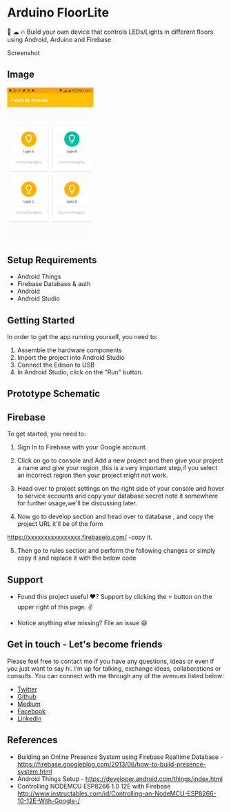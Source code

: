 # Arduino FloorLite

🚨 ☁ 🔥 Build your own device that controls LEDs/Lights in different floors using Android, Arduino and Firebase 

Screenshot

Image
-----

<img src="images/floorLite.png" alt="phone image" width="200px" />

Setup Requirements
----------------

- Android Things
- Firebase Database & auth
- Android
- Android Studio

Getting Started
----------------

In order to get the app running yourself, you need to:

1.  Assemble the hardware components
2.  Import the project into Android Studio
3.  Connect the Edison to USB
4.  In Android Studio, click on the "Run" button.

Prototype Schematic
-------------------


Firebase
--------

To get started, you need to:

1.  Sign In to Firebase with your Google account.

2.  Click on go to console and Add a new project and then give your project a name and give your region ,this is a very important step,if you select an incorrect region then your project might not work.

3.  Head over to project settings on the right side of your console and hover to service accounts and copy your database secret note it somewhere for further usage,we'll be discussing later.

4.  Now go to develop section and head over to database , and copy the project URL it'll be of the form

https://xxxxxxxxxxxxxxxx.firebaseio.com/ -copy it.

5.  Then go to rules section and perform the following changes or simply copy it and replace it with the below code

Support
--------

- Found this project useful ❤️? Support by clicking the ⭐️ button on the upper right of this page. ✌️

- Notice anything else missing? File an issue 😄

Get in touch - Let's become friends
-----------------------------------

Please feel free to contact me if you have any questions, ideas or even if you just want to say hi. I’m up for talking, exchange ideas, collaborations or consults. You can connect with me through any of the avenues listed below:
- [Twitter](https://twitter.com/Ngesa254)
- [Github](https://github.com/ngesa254)
- [Medium](https://medium.com/@ngesa254)
- [Facebook](https://web.facebook.com/marvinngesa)
- [LinkedIn](https://www.linkedin.com/in/engngesamarvin) 

References
----------

- Building an Online Presence System using Firebase Realtime Database - https://firebase.googleblog.com/2013/06/how-to-build-presence-system.html
- Android Things Setup - https://developer.android.com/things/index.html
- Controlling  NODEMCU ESP8266 1.0 12E with Firebase http://www.instructables.com/id/Controlling-an-NodeMCU-ESP8266-10-12E-With-Google-/
